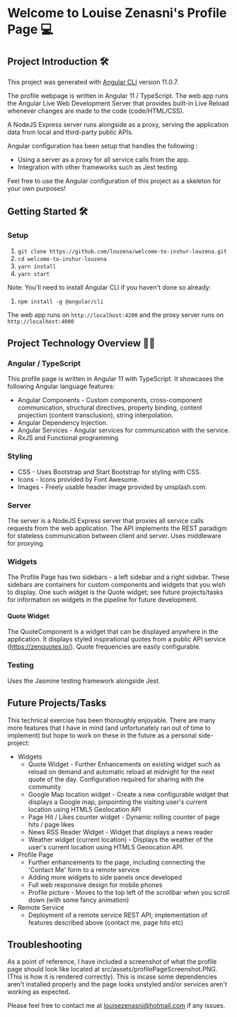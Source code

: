 # Welcome to Louise Zenasni's Profile Page 💻

## Project Introduction 🛠

This project was generated with [Angular CLI](https://github.com/angular/angular-cli) version 11.0.7.

The profile webpage is written in Angular 11 / TypeScript. The web app runs the Angular Live Web Development Server that provides built-in Live Reload whenever changes are made to the code (code/HTML/CSS). 

A NodeJS Express server runs alongside as a proxy, serving the application data from local and third-party public APIs.

Angular configuration has been setup that handles the following :

- Using a server as a proxy for all service calls from the app.
- Integration with other frameworks such as Jest testing  

Feel free to use the Angular configuration of this project as a skeleton for your own purposes!

## Getting Started 🛠

### Setup
1. `git clone https://github.com/louzena/welcome-to-inshur-louzena.git`
1. `cd welcome-to-inshur-louzena`
1. `yarn install`
1. `yarn start`

Note:  You'll need to install Angular CLI if you haven't done so already:

1. `npm install -g @angular/cli`

The web app runs on `http://localhost:4200` and the proxy server runs on `http://localhost:4000`

## Project Technology Overview 🕵️‍♂️

### Angular / TypeScript 

This profile page is written in Angular 11 with TypeScript. It showcases the following Angular language features:

- Angular Components - Custom components, cross-component communication, structural directives, property binding, content projection (content transclusion), string interpolation.
- Angular Dependency Injection.
- Angular Services - Angular services for communication with the service.
- RxJS and Functional programming 

### Styling 

- CSS - Uses Bootstrap and Start Bootstrap for styling with CSS.
- Icons - Icons provided by Font Awesome.
- Images - Freely usable header image provided by unsplash.com.

### Server 

The server is a NodeJS Express server that proxies all service calls requests from the web application. The API implements the REST paradigm for stateless communication between client and server. Uses middleware for proxying.

### Widgets

The Profile Page has two sidebars - a left sidebar and a right sidebar. These sidebars are containers for custom
components and widgets that you wish to display. One such widget is the Quote widget; see future projects/tasks for information on widgets in the pipeline for future development. 

#### Quote Widget

The QuoteComponent is a widget that can be displayed anywhere in the application. It displays styled inspirational 
quotes from a public API service (https://zenquotes.io/). Quote frequencies are easily configurable. 

### Testing 

Uses the Jasmine testing framework alongside Jest.

## Future Projects/Tasks

This technical exercise has been thoroughly enjoyable. There are many more features that I have in mind (and unfortunately ran out of time to implement) but hope to work on these in the future as a personal side-project:

- Widgets 
    - Quote Widget - Further Enhancements on existing widget such as reload on demand and automatic reload at midnight for the next quote of the day. Configuration required for sharing with the community 
    - Google Map location widget - Create a new configurable widget that displays a Google map, pinpointing the visiting user's current location using HTML5 Geolocation API 
    - Page Hit / Likes counter widget - Dynamic rolling counter of page hits / page likes
    - News RSS Reader Widget - Widget that displays a news reader
    - Weather widget (current location) - Displays the weather of the user's current location using HTML5 Geoocation API.
- Profile Page 
    - Further enhancements to the page, including connecting the 'Contact Me' form to a remote service
    - Adding more widgets to side panels once developed 
    - Full web responsive design for mobile phones
    - Profile picture - Moves to the top left of the scrollbar when you scroll down (with some fancy animation)
- Remote Service 
    - Deployment of a remote service REST API; implementation of features described above (contact me, page hits etc)


## Troubleshooting 

As a point of reference, I have included a screenshot of what the profile page should look like located at 
src/assets/profilePageScreenshot.PNG. (This is how it is rendered correctly). This is incase some dependencies aren't installed properly and the page looks unstyled and/or services aren't working as expected.

Please feel free to contact me at louisezenasni@hotmail.com if any issues.






